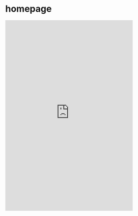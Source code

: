 # homepage

<script type='text/javascript' src='https://darksky.net/widget/default/38.783,-90.4814/us12/en.js?width=100%&height=350&title=St. Charles&textColor=333333&bgColor=transparent&transparency=true&skyColor=undefined&fontFamily=Default&customFont=&units=us&htColor=333333&ltColor=C7C7C7&displaySum=yes&displayHeader=yes'></script>



<iframe src="https://calendar.google.com/calendar/embed?showTitle=0&amp;showPrint=0&amp;showTabs=0&amp;showCalendars=0&amp;showTz=0&amp;mode=AGENDA&amp;height=600&amp;wkst=1&amp;bgcolor=%23FFFFFF&amp;src=micah%40zapier.com&amp;color=%232F6309&amp;ctz=America%2FChicago" style="border-width:0" width="400" height="600" frameborder="0" scrolling="no"></iframe>
